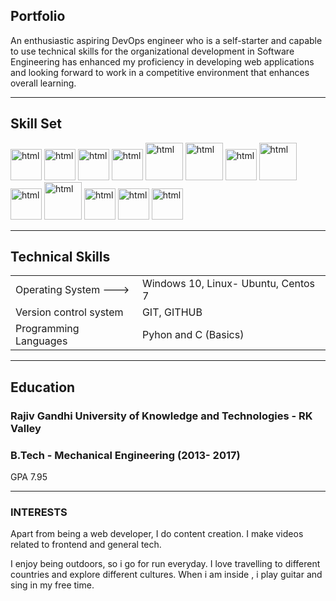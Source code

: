 ## Portfolio

An enthusiastic aspiring DevOps engineer who is a self-starter and capable to use technical skills for the organizational development in Software Engineering has enhanced my proficiency in developing web applications and looking forward to work in a competitive environment that enhances overall learning.

---

## Skill Set

<p align='left'>
  <img src="https://upload.wikimedia.org/wikipedia/commons/thumb/3/35/Tux.svg/1200px-Tux.svg.png" alt="html" width="50" height="50">
   <img src="https://git-scm.com/images/logos/downloads/Git-Icon-1788C.png" alt="html" width="50" height="50">
   <img src="https://upload.wikimedia.org/wikipedia/commons/thumb/5/52/Apache_Maven_logo.svg/2560px-Apache_Maven_logo.svg.png" alt="html" width="50" height="50">
   <img src="https://user-images.githubusercontent.com/7955995/29498304-ee71d418-85c6-11e7-9f95-e87a4439ed3c.png" alt="html" width="50" height="50">
   <img src="https://www.logolynx.com/images/logolynx/s_59/59c885c20205e66a44aa9b812defd201.jpeg" alt="html" width="60" height="60">
   <img src="https://logowik.com/content/uploads/images/jenkins8460.jpg" alt="html" width="60" height="60">
   <img src="https://logos-world.net/wp-content/uploads/2021/02/Docker-Symbol.png" alt="html" width="50" height="50">
   <img src="https://www.vectorlogo.zone/logos/kubernetes/kubernetes-ar21.png" alt="html" width="60" height="60">
  <img src="https://upload.wikimedia.org/wikipedia/commons/thumb/2/24/Ansible_logo.svg/1664px-Ansible_logo.svg.png" alt="html" width="50" height="50">
  <img src="https://www.vectorlogo.zone/logos/terraformio/terraformio-ar21.png" alt="html" width="60" height="60">
  <img src="https://www.nagios.org/wp-content/uploads/2015/06/Nagios-Logo.jpg" alt="html" width="50" height="50">
  <img src="https://www.vectorlogo.zone/logos/prometheusio/prometheusio-ar21.png" alt="html" width="50" height="50">
  <img src="https://upload.wikimedia.org/wikipedia/commons/thumb/9/93/Amazon_Web_Services_Logo.svg/1200px-Amazon_Web_Services_Logo.svg.png" alt="html" width="50" height="50">
  
</p>

---

## Technical Skills

<table style="width:100%">
  <tr>
    <td>Operating System ---></td>
    <td>Windows 10, Linux- Ubuntu, Centos 7</td>
  </tr>
  <tr>
    <td>Version control system</td>
    <td>GIT, GITHUB</td>
  </tr>
  <tr>
    <td>Programming Languages</td>
    <td>Pyhon and C (Basics)</td>
  </tr>
</table>


---

## Education
### **Rajiv Gandhi University of Knowledge and Technologies - RK Valley**
### B.Tech - Mechanical Engineering (2013- 2017)
GPA 7.95

---

### INTERESTS
Apart from being a web developer, I do content creation. I make videos related to frontend and general tech.

I enjoy being outdoors, so i go for run everyday. I love travelling to different countries and explore different cultures. When i am inside , i play guitar and sing in my free time.

